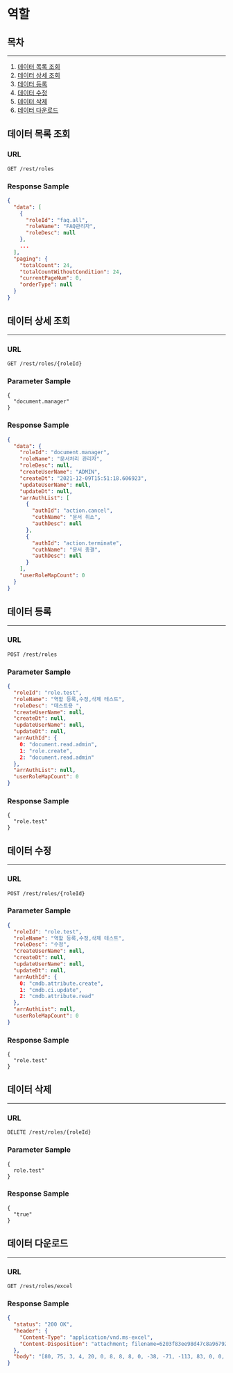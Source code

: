 # 역할

## 목차

---

1. [데이터 목록 조회](#데이터-목록-조회)
2. [데이터 상세 조회](#데이터-상세-조회)
3. [데이터 등록](#데이터-등록)
4. [데이터 수정](#데이터-수정)
5. [데이터 삭제](#데이터-삭제)
6. [데이터 다운로드](#데이터-다운로드)


## 데이터 목록 조회

### URL

```
GET /rest/roles
```

### Response Sample

```json
{
  "data": [
    {
      "roleId": "faq.all",
      "roleName": "FAQ관리자",
      "roleDesc": null
    },
    ...
  ],
  "paging": {
    "totalCount": 24,
    "totalCountWithoutCondition": 24,
    "currentPageNum": 0,
    "orderType": null
  }
}
```

## 데이터 상세 조회

---

### URL

```
GET /rest/roles/{roleId}
```

### Parameter Sample

```
{
  "document.manager"
}
```

### Response Sample

```json
{
  "data": {
    "roleId": "document.manager",
    "roleName": "문서처리 관리자",
    "roleDesc": null,
    "createUserName": "ADMIN",
    "createDt": "2021-12-09T15:51:18.606923",
    "updateUserName": null,
    "updateDt": null,
    "arrAuthList": [
      {
        "authId": "action.cancel",
        "cuthName": "문서 취소",
        "authDesc": null
      },
      {
        "authId": "action.terminate",
        "cuthName": "문서 종결",
        "authDesc": null
      }
    ],
    "userRoleMapCount": 0
  }
}
```

## 데이터 등록

---

### URL

```
POST /rest/roles
```

### Parameter Sample

```json
{
  "roleId": "role.test",
  "roleName": "역할 등록,수정,삭제 테스트",
  "roleDesc": "테스트용 ",
  "createUserName": null,
  "createDt": null,
  "updateUserName": null,
  "updateDt": null,
  "arrAuthId": {
    0: "document.read.admin",
    1: "role.create",
    2: "document.read.admin"
  },
  "arrAuthList": null,
  "userRoleMapCount": 0
}
```

### Response Sample

```
{
  "role.test"
}
```

## 데이터 수정

---

### URL

```
POST /rest/roles/{roleId}
```

### Parameter Sample

```json
{
  "roleId": "role.test",
  "roleName": "역할 등록,수정,삭제 테스트",
  "roleDesc": "수정",
  "createUserName": null,
  "createDt": null,
  "updateUserName": null,
  "updateDt": null,
  "arrAuthId": {
    0: "cmdb.attribute.create",
    1: "cmdb.ci.update",
    2: "cmdb.attribute.read"
  },
  "arrAuthList": null,
  "userRoleMapCount": 0
}
```

### Response Sample

```
{
  "role.test"
}
```

## 데이터 삭제

---

### URL

```
DELETE /rest/roles/{roleId}
```

### Parameter Sample

```
{
  role.test"
}
```

### Response Sample

```
{
  "true"
}
```

## 데이터 다운로드

---

### URL

```
GET /rest/roles/excel
```

### Response Sample

```json
{
  "status": "200 OK",
  "header": {
    "Content-Type": "application/vnd.ms-excel",
    "Content-Disposition": "attachment; filename=6203f83ee98d47c8a967926ed312086d"
  },
  "body": "[80, 75, 3, 4, 20, 0, 8, 8, 8, 0, -38, -71, -113, 83, 0, 0, 0, 0, 0, 0, 0, 0, 0, 0, 0, 0, 19, 0, 0, 0, 91, 67, 111, 110, 116, 101, 110, 116, 95, 84, 121, 112, 101, 115, 93, 46, 120, 109, 108, -75, 83, -53, 110, -62, 48, 16, -4, -107, -56, -41, 42, 54, -12, 80, 85, 21, -127, 67, 31, -57, 22, -87, -12, 3, 92, 123, -109, 88, -8, 37, -81, -95, -16, -9, 93, 7, 56, -108, 82, -119, 10, 113, -14, 99, 102, 103, 102, 87, -10, 100, +4,270 more]"
}
```